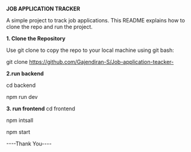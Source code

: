 **JOB APPLICATION TRACKER**

A simple project to track job applications. This README explains how to clone the repo and run the project.


**1. Clone the Repository**

Use git clone to copy the repo to your local machine using git bash:

git clone https://github.com/Gajendiran-S/Job-application-teacker-


**2.run backend**

cd backend

npm run dev

**3. run frontend**
cd frontend

npm intsall

npm start

----Thank You----
